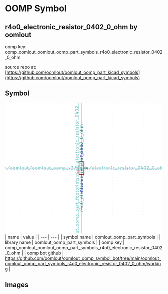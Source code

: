 # OOMP Symbol  
## r4o0_electronic_resistor_0402_0_ohm  by oomlout  
  
oomp key: oomp_oomlout_oomlout_oomp_part_symbols_r4o0_electronic_resistor_0402_0_ohm  
  
source repo at: [https://github.com/oomlout/oomlout_oomp_part_kicad_symbols](https://github.com/oomlout/oomlout_oomp_part_kicad_symbols)  
## Symbol  
  
[![working.png](working_600.png)](working.png)  
| name | value | 
| --- | --- | 
| symbol name | oomlout_oomp_part_symbols | 
| library name | oomlout_oomp_part_symbols | 
| oomp key | oomp_oomlout_oomlout_oomp_part_symbols_r4o0_electronic_resistor_0402_0_ohm | 
| oomp bot github | https://github.com/oomlout/oomlout_oomp_symbol_bot/tree/main/oomlout_oomlout_oomp_part_symbols_r4o0_electronic_resistor_0402_0_ohm/working | 
## Images  

